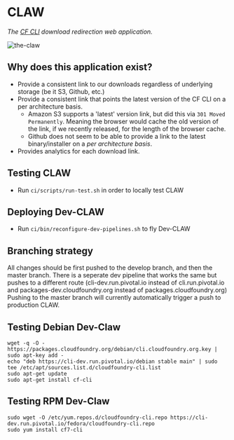 # CLAW
*The [CF CLI](https://github.com/cloudfoundry/cli) download redirection web application.*

![the-claw](https://2.bp.blogspot.com/-9-Mn5MRztpY/UgOgGPdOlnI/AAAAAAAACUE/Y7-oNBKjE4Y/s1600/claw.jpg)

## Why does this application exist?
* Provide a consistent link to our downloads regardless of underlying storage (be it S3, Github, etc.)
* Provide a consistent link that points the latest version of the CF CLI on a per architecture basis.
  * Amazon S3 supports a 'latest' version link, but did this via `301 Moved Permanently`. Meaning the browser would cache the old version of the link, if we recently released, for the length of the browser cache.
  * Github does not seem to be able to provide a link to the latest binary/installer on a *per architecture basis*.
* Provides analytics for each download link.

## Testing CLAW
* Run `ci/scripts/run-test.sh` in order to locally test CLAW

## Deploying Dev-CLAW
* Run `ci/bin/reconfigure-dev-pipelines.sh` to fly Dev-CLAW

## Branching strategy
All changes should be first pushed to the develop branch, and then the master branch. There is a seperate dev pipeline that works the same but pushes to a different route (cli-dev.run.pivotal.io instead of cli.run.pivotal.io and packages-dev.cloudfoundry.org instead of packages.cloudfoundry.org) Pushing to the master branch will currently automatically trigger a push to production CLAW.

## Testing Debian Dev-Claw
```
wget -q -O - https://packages.cloudfoundry.org/debian/cli.cloudfoundry.org.key | sudo apt-key add -
echo "deb https://cli-dev.run.pivotal.io/debian stable main" | sudo tee /etc/apt/sources.list.d/cloudfoundry-cli.list
sudo apt-get update
sudo apt-get install cf-cli
```

## Testing RPM Dev-Claw
```
sudo wget -O /etc/yum.repos.d/cloudfoundry-cli.repo https://cli-dev.run.pivotal.io/fedora/cloudfoundry-cli.repo
sudo yum install cf7-cli
```
